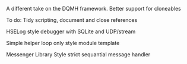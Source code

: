 A different take on the DQMH framework. Better support for cloneables

To do: 
Tidy scripting, document and close references

HSELog style debugger with SQLite and UDP/stream

Simple helper loop only style module template

Messenger Library Style strict sequantial message handler

